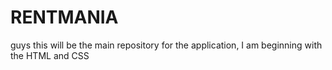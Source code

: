 # RENTMANIA
guys this will be the main repository for the application, I am beginning with the HTML and CSS 
